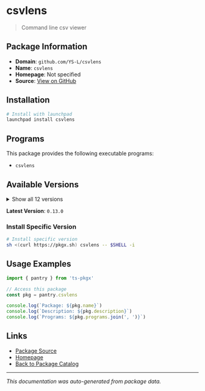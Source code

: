 # csvlens

> Command line csv viewer

## Package Information

- **Domain**: `github.com/YS-L/csvlens`
- **Name**: `csvlens`
- **Homepage**: Not specified
- **Source**: [View on GitHub](https://github.com/pkgxdev/pantry/tree/main/projects/github.com/YS-L/csvlens/package.yml)

## Installation

```bash
# Install with launchpad
launchpad install csvlens
```

## Programs

This package provides the following executable programs:

- `csvlens`

## Available Versions

<details>
<summary>Show all 12 versions</summary>

- `0.13.0`, `0.12.0`, `0.11.0`, `0.10.1`, `0.10.0`
- `0.9.1`, `0.9.0`, `0.8.1`, `0.8.0`, `0.7.0`
- `0.6.0`, `0.5.1`

</details>

**Latest Version**: `0.13.0`

### Install Specific Version

```bash
# Install specific version
sh <(curl https://pkgx.sh) csvlens -- $SHELL -i
```

## Usage Examples

```typescript
import { pantry } from 'ts-pkgx'

// Access this package
const pkg = pantry.csvlens

console.log(`Package: ${pkg.name}`)
console.log(`Description: ${pkg.description}`)
console.log(`Programs: ${pkg.programs.join(', ')}`)
```

## Links

- [Package Source](https://github.com/pkgxdev/pantry/tree/main/projects/github.com/YS-L/csvlens/package.yml)
- [Homepage](#)
- [Back to Package Catalog](../../package-catalog.md)

---

*This documentation was auto-generated from package data.*
